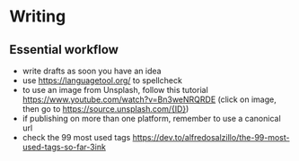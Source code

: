 # Writing

## Essential workflow

- write drafts as soon you have an idea
- use https://languagetool.org/ to spellcheck
- to use an image from Unsplash, follow this tutorial https://www.youtube.com/watch?v=Bn3weNRQRDE (click on image, then go to https://source.unsplash.com/{ID})
- if publishing on more than one platform, remember to use a canonical url
- check the 99 most used tags https://dev.to/alfredosalzillo/the-99-most-used-tags-so-far-3ink
